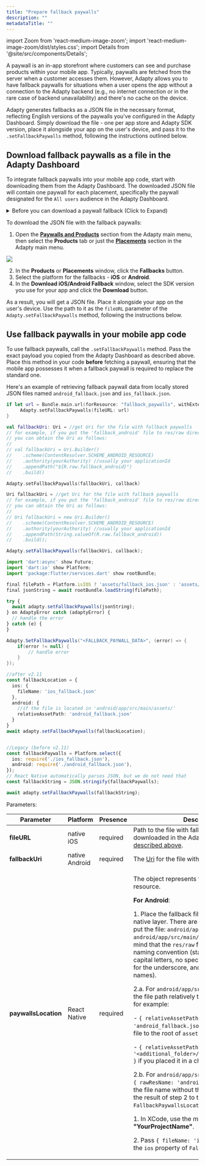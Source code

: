```yaml
---
title: "Prepare fallback paywalls"
description: ""
metadataTitle: ""
---
```


import Zoom from 'react-medium-image-zoom';
import 'react-medium-image-zoom/dist/styles.css';
import Details from '@site/src/components/Details';

A paywall is an in-app storefront where customers can see and purchase products within your mobile app. Typically, paywalls are fetched from the server when a customer accesses them. However, Adapty allows you to have fallback paywalls for situations when a user opens the app without a connection to the Adapty backend (e.g., no internet connection or in the rare case of backend unavailability) and there's no cache on the device.

Adapty generates fallbacks as a JSON file in the necessary format, reflecting English versions of the paywalls you've configured in the Adapty Dashboard. Simply download the file - one per app store and Adapty SDK version, place it alongside your app on the user's device, and pass it to the `.setFallbackPaywalls` method, following the instructions outlined below.

## Download fallback paywalls as a file in the Adapty Dashboard

To integrate fallback paywalls into your mobile app code, start with downloading them from the Adapty Dashboard. The downloaded JSON file will contain one paywall for each placement, specifically the paywall designated for the `All users` audience in the Adapty Dashboard.

<details>
   <summary>Before you can download a paywall fallback (Click to Expand)</summary>

   1. [Create products](create-product) you want to sell
2. [Create a paywall and add the products to it](create-paywall). 
3. [Create a placement and add paywalls to it](create-placement). Placement is the location where the paywall will be shown.
</details>

To download the JSON file with the fallback paywalls:

1. Open the **[Paywalls and Products](https://app.adapty.io/products)** section from the Adapty main menu, then select the **Products** tab or just the **[Placements](https://app.adapty.io/placements)** section in the Adapty main menu.

   
<Zoom>
  <img src={require('./img/9c63367-placements.webp').default}
  style={{
    border: '1px solid #727272', /* border width and color */
    width: '700px', /* image width */
    display: 'block', /* for alignment */
    margin: '0 auto' /* center alignment */
  }}
/>
</Zoom>



2. In the **Products** or **Placements** window, click the **Fallbacks** button. 
3. Select the platform for the fallbacks - **iOS** or **Android**.
4. In the **Download iOS/Android Fallback** window, select the SDK version you use for your app and click the **Download** button.

As a result, you will get a JSON file. Place it alongside your app on the user's device. Use the path to it as the `fileURL` parameter of the `Adapty.setFallbackPaywalls` method, following the instructions below.

## Use fallback paywalls in your mobile app code

To use fallback paywalls, call the `.setFallbackPaywalls` method. Pass the exact payload you copied from the Adapty Dashboard as described above. Place this method in your code **before** fetching a paywall, ensuring that the mobile app possesses it when a fallback paywall is required to replace the standard one.

Here's an example of retrieving fallback paywall data from locally stored JSON files named `android_fallback.json` and `ios_fallback.json`.

```swift title="Swift"
if let url = Bundle.main.url(forResource: "fallback_paywalls", withExtension: "json") {
     Adapty.setFallbackPaywalls(fileURL: url)
}
```
```kotlin title="Kotlin"
val fallbackUri: Uri = //get Uri for the file with fallback paywalls
// for example, if you put the 'fallback_android' file to res/raw directory,
// you can obtain the Uri as follows:
//
// val fallbackUri = Uri.Builder()
//    .scheme(ContentResolver.SCHEME_ANDROID_RESOURCE)
//    .authority(yourAuthority) //usually your applicationId
//    .appendPath("${R.raw.fallback_android}")
//    .build()

Adapty.setFallbackPaywalls(fallbackUri, callback)
```
```java title="Java"
Uri fallbackUri = //get Uri for the file with fallback paywalls
// for example, if you put the 'fallback_android' file to res/raw directory,
// you can obtain the Uri as follows:
//
// Uri fallbackUri = new Uri.Builder()
//    .scheme(ContentResolver.SCHEME_ANDROID_RESOURCE)
//    .authority(yourAuthority) //usually your applicationId
//    .appendPath(String.valueOf(R.raw.fallback_android))
//    .build();

Adapty.setFallbackPaywalls(fallbackUri, callback);
```
```javascript title="Flutter"
import 'dart:async' show Future;
import 'dart:io' show Platform;
import 'package:flutter/services.dart' show rootBundle;

final filePath = Platform.isIOS ? 'assets/fallback_ios.json' : 'assets/fallback_android.json';
final jsonString = await rootBundle.loadString(filePath);

try {
  await adapty.setFallbackPaywalls(jsonString);
} on AdaptyError catch (adaptyError) {
  // handle the error
} catch (e) {
}
```
```csharp title="Unity"
Adapty.SetFallbackPaywalls("<FALLBACK_PAYWALL_DATA>", (error) => {
    if(error != null) {
        // handle error
    }
});
```
```typescript title="React Native (TS)"
//after v2.11
const fallbackLocation = {
  ios: {
    fileName: 'ios_fallback.json'
  },
  android: {
    //if the file is located in 'android/app/src/main/assets/'
    relativeAssetPath: 'android_fallback.json'
  }
}
await adapty.setFallbackPaywalls(fallbackLocation);


//Legacy (before v2.11)
const fallbackPaywalls = Platform.select({
  ios: require('./ios_fallback.json'),
  android: require('./android_fallback.json'),
});
// React Native automatically parses JSON, but we do not need that
const fallbackString = JSON.stringify(fallbackPaywalls);

await adapty.setFallbackPaywalls(fallbackString);
```

Parameters:

| Parameter | Platform | Presence | Description |
|---------|--------|--------|-----------|
| **fileURL** | native iOS | required | Path to the file with fallback paywalls you downloaded in the Adapty Dashboard [as described above](fallback-paywalls#download-fallback-paywalls-as-a-file-in-the-adapty-dashboard). |
| **fallbackUri** | native Android | required | The [Uri](https://developer.android.com/reference/android/net/Uri) for the file with fallback paywalls |
| **paywallsLocation** | React Native | required | <p>The object represents the location of the file resource.</p><p></p><p>**For Android**:</p><p></p><p>1. Place the fallback file in a directory on the native layer. There are 2 correct directories to put the file: `android/app/src/main/assets/` or `android/app/src/main/res/raw/`.Please keep in mind that the `res/raw` folder has a special file naming convention (start with a letter, no capital letters, no special characters except for the underscore, and no spaces in the names).</p><p></p><p>2.a. For `android/app/src/main/assets/`: Pass the file path relatively to the `assets` directory,  for example:</p><p></p><p>- `{ relativeAssetPath: 'android_fallback.json' }` if you placed the file to the  root of `assets` itself</p><p>- `{ relativeAssetPath: '<additional_folder>/android_fallback.json' }` if you placed it in a child folder of `assets`</p><p></p><p>2.b. For `android/app/src/main/res/raw/`: Pass `{ rawResName: 'android_fallback' }`. Type the file name without the file extension.3. Pass the result of step 2 to the `android` property of `FallbackPaywallsLocation`.**For iOS**:</p><p></p><p>1. In XCode, use the menu **File** -> **Add Files to "YourProjectName"**.</p><p></p><p>2. Pass `{ fileName: 'ios_fallback.json' }` to the `ios` property of `FallbackPaywallsLocation`.</p> |